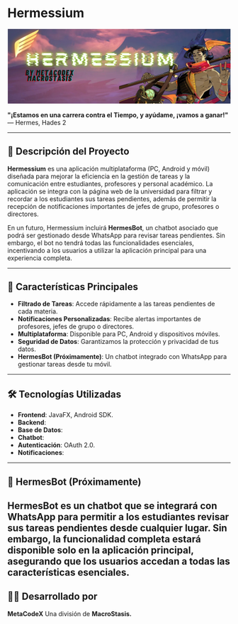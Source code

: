 # Hermessium

![Hermessium Banner](https://github.com/MetaCodeX/Hermessium/blob/main/Hermess.png)

**"¡Estamos en una carrera contra el Tiempo, y ayúdame, ¡vamos a ganar!"**  
— Hermes, Hades 2

---

## 🚀 **Descripción del Proyecto**

**Hermessium** es una aplicación multiplataforma (PC, Android y móvil) diseñada para mejorar la eficiencia en la gestión de tareas y la comunicación entre estudiantes, profesores y personal académico. La aplicación se integra con la página web de la universidad para filtrar y recordar a los estudiantes sus tareas pendientes, además de permitir la recepción de notificaciones importantes de jefes de grupo, profesores o directores.

En un futuro, Hermessium incluirá **HermesBot**, un chatbot asociado que podrá ser gestionado desde WhatsApp para revisar tareas pendientes. Sin embargo, el bot no tendrá todas las funcionalidades esenciales, incentivando a los usuarios a utilizar la aplicación principal para una experiencia completa.

---

## 🌟 **Características Principales**

- **Filtrado de Tareas**: Accede rápidamente a las tareas pendientes de cada materia.
- **Notificaciones Personalizadas**: Recibe alertas importantes de profesores, jefes de grupo o directores.
- **Multiplataforma**: Disponible para PC, Android y dispositivos móviles.
- **Seguridad de Datos**: Garantizamos la protección y privacidad de tus datos.
- **HermesBot (Próximamente)**: Un chatbot integrado con WhatsApp para gestionar tareas desde tu móvil.

---

## 🛠️ **Tecnologías Utilizadas**

- **Frontend**: JavaFX, Android SDK.
- **Backend**: 
- **Base de Datos**: 
- **Chatbot**: 
- **Autenticación**: OAuth 2.0.
- **Notificaciones**: 

---
## 🤖 HermesBot (Próximamente)
HermesBot es un chatbot que se integrará con WhatsApp para permitir a los estudiantes revisar sus tareas pendientes desde cualquier lugar. Sin embargo, la funcionalidad completa estará disponible solo en la aplicación principal, asegurando que los usuarios accedan a todas las características esenciales.
---
## 👨‍💻 Desarrollado por
 **MetaCodeX**
Una división de **MacroStasis.**
